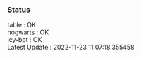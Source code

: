 ### Status


table : OK  
hogwarts : OK  
icy-bot : OK  
Latest Update : 2022-11-23 11:07:18.355458
